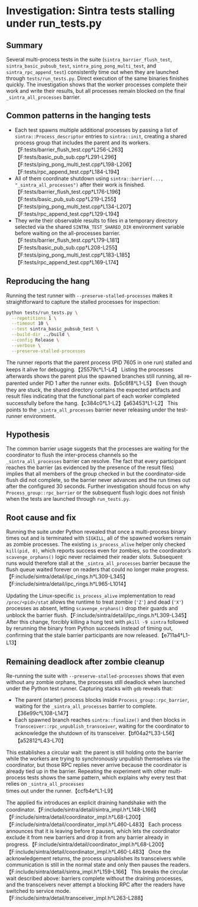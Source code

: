 # Investigation: Sintra tests stalling under run_tests.py

## Summary
Several multi-process tests in the suite (`sintra_barrier_flush_test`, `sintra_basic_pubsub_test`, `sintra_ping_pong_multi_test`, and `sintra_rpc_append_test`) consistently time out when they are launched through `tests/run_tests.py`. Direct execution of the same binaries finishes quickly. The investigation shows that the worker processes complete their work and write their results, but all processes remain blocked on the final `_sintra_all_processes` barrier.

## Common patterns in the hanging tests
* Each test spawns multiple additional processes by passing a list of `sintra::Process_descriptor` entries to `sintra::init`, creating a shared process group that includes the parent and its workers.【F:tests/barrier_flush_test.cpp†L256-L263】【F:tests/basic_pub_sub.cpp†L291-L296】【F:tests/ping_pong_multi_test.cpp†L198-L206】【F:tests/rpc_append_test.cpp†L184-L194】  
* All of them coordinate shutdown using `sintra::barrier(..., "_sintra_all_processes")` after their work is finished.【F:tests/barrier_flush_test.cpp†L176-L196】【F:tests/basic_pub_sub.cpp†L219-L255】【F:tests/ping_pong_multi_test.cpp†L134-L207】【F:tests/rpc_append_test.cpp†L129-L194】  
* They write their observable results to files in a temporary directory selected via the shared `SINTRA_TEST_SHARED_DIR` environment variable before waiting on the all-processes barrier.【F:tests/barrier_flush_test.cpp†L179-L181】【F:tests/basic_pub_sub.cpp†L208-L255】【F:tests/ping_pong_multi_test.cpp†L183-L185】【F:tests/rpc_append_test.cpp†L169-L174】  

## Reproducing the hang
Running the test runner with `--preserve-stalled-processes` makes it straightforward to capture the stalled processes for inspection:

```bash
python tests/run_tests.py \
  --repetitions 1 \
  --timeout 10 \
  --test sintra_basic_pubsub_test \
  --build-dir ../build \
  --config Release \
  --verbose \
  --preserve-stalled-processes
```

The runner reports that the parent process (PID 7605 in one run) stalled and keeps it alive for debugging.【25579c†L1-L4】  Listing the processes afterwards shows the parent plus the spawned branches still running, all re-parented under PID 1 after the runner exits.【b5c6f8†L1-L5】  Even though they are stuck, the shared directory contains the expected artifacts and result files indicating that the functional part of each worker completed successfully before the hang.【c384c0†L1-L2】【a63453†L1-L2】  This points to the `_sintra_all_processes` barrier never releasing under the test-runner environment.

## Hypothesis
The common barrier usage suggests that the processes are waiting for the coordinator to flush the inter-process channels so the `_sintra_all_processes` barrier can resolve. The fact that every participant reaches the barrier (as evidenced by the presence of the result files) implies that all members of the group checked in but the coordinator-side flush did not complete, so the barrier never advances and the run times out after the configured 30 seconds. Further investigation should focus on why `Process_group::rpc_barrier` or the subsequent flush logic does not finish when the tests are launched through `run_tests.py`.

## Root cause and fix
Running the suite under Python revealed that once a multi-process binary times out and is terminated with `SIGKILL`, all of the spawned workers remain as zombie processes. The existing `is_process_alive` helper only checked `kill(pid, 0)`, which reports success even for zombies, so the coordinator’s `scavenge_orphans()` logic never reclaimed their reader slots. Subsequent runs would therefore stall at the `_sintra_all_processes` barrier because the flush queue waited forever on readers that could no longer make progress.【F:include/sintra/detail/ipc_rings.h†L309-L345】【F:include/sintra/detail/ipc_rings.h†L965-L1014】

Updating the Linux-specific `is_process_alive` implementation to read `/proc/<pid>/stat` allows the runtime to treat zombie (`'Z'`) and dead (`'X'`) processes as absent, letting `scavenge_orphans()` drop their guards and unblock the barrier flush.【F:include/sintra/detail/ipc_rings.h†L309-L345】 After this change, forcibly killing a hung test with `pkill -9 sintra` followed by rerunning the binary from Python succeeds instead of timing out, confirming that the stale barrier participants are now released.【e711a4†L1-L13】


## Remaining deadlock after zombie cleanup
Re-running the suite with `--preserve-stalled-processes` shows that even without any
zombie orphans, the processes still deadlock when launched under the Python test
runner.  Capturing stacks with `gdb` reveals that:

* The parent (starter) process blocks inside `Process_group::rpc_barrier`, waiting for
the `_sintra_all_processes` barrier to complete.【36e99c†L108-L147】
* Each spawned branch reaches `sintra::finalize()` and then blocks in
`Transceiver::rpc_unpublish_transceiver`, waiting for the coordinator to acknowledge
the shutdown of its transceiver.【bf04a2†L33-L56】【a52812†L43-L70】

This establishes a circular wait: the parent is still holding onto the barrier while the
workers are trying to synchronously unpublish themselves via the coordinator, but those
RPC replies never arrive because the coordinator is already tied up in the barrier.
Repeating the experiment with other multi-process tests shows the same pattern, which
explains why every test that relies on `_sintra_all_processes` times out under the
runner.【ccfb4e†L1-L9】

The applied fix introduces an explicit draining handshake with the coordinator.【F:include/sintra/detail/sintra_impl.h†L148-L166】【F:include/sintra/detail/coordinator_impl.h†L68-L200】【F:include/sintra/detail/coordinator_impl.h†L460-L483】 Each
process announces that it is leaving before it pauses, which lets the coordinator
exclude it from new barriers and drop it from any barrier already in progress.【F:include/sintra/detail/coordinator_impl.h†L68-L200】【F:include/sintra/detail/coordinator_impl.h†L460-L483】 Once the
acknowledgement returns, the process unpublishes its transceivers while communication is
still in the normal state and only then pauses the readers.【F:include/sintra/detail/sintra_impl.h†L159-L166】 This breaks the circular
wait described above: barriers complete without the draining processes, and the
transceivers never attempt a blocking RPC after the readers have switched to service
mode.【F:include/sintra/detail/transceiver_impl.h†L263-L288】
